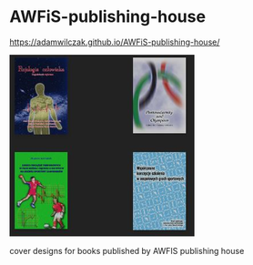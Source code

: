 ﻿# AWFiS-publishing-house
https://adamwilczak.github.io/AWFiS-publishing-house/

![moreTHANstudio](https://github.com/AdamWilczak/AWFiS-publishing-house/blob/main/pic/ogImage.png)

cover designs for books published by AWFIS publishing house